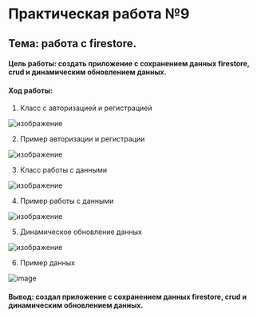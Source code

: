 # Практическая работа №9
## Тема: работа с firestore.

#### Цель работы: создать приложение с сохранением данных firestore, crud и динамическим обновлением данных.

#### Ход работы: 

1.	Класс с авторизацией и регистрацией 

![изображение](https://user-images.githubusercontent.com/69753376/224557101-dfee1738-ab98-4c0c-b603-65c43ac83422.png)

2.	Пример авторизации и регистрации

![изображение](https://user-images.githubusercontent.com/69753376/224557144-94a1b519-8eb0-4182-a0cf-83d4828dd1c9.png)

3.	Класс работы с данными 

![изображение](https://user-images.githubusercontent.com/69753376/224556968-6457be60-622c-40d8-af9b-ec9d896b82df.png)

4.	Пример работы с данными

![изображение](https://user-images.githubusercontent.com/69753376/224557009-6815d9c9-a9a1-41ab-a41a-9f68f4b2e5d1.png)

5.	Динамическое обновление данных

![изображение](https://user-images.githubusercontent.com/69753376/224557030-e5e20959-983b-408c-912b-fb3d44e764d2.png)

6.	Пример данных

![image](https://user-images.githubusercontent.com/93879842/229039508-c1008a6d-e8af-4a27-b65a-a577f8a76100.png)


#### Вывод: создал приложение с сохранением данных firestore, crud и динамическим обновлением данных.
